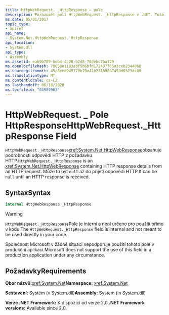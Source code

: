 ```yaml
---
title: HttpWebRequest. _HttpResponse – pole
description: Porozumět poli HttpWebRequest. _HttpResponse v .NET. Toto pole je HttpWebResponse typ obsahující podrobnosti odpovědi HTTP z požadavku HTTP.
ms.date: 05/01/2017
topic_type:
- apiref
api_name:
- System.Net.HttpWebRequest._HttpResponse
api_location:
- System.dll
api_type:
- Assembly
ms.assetid: eab9b789-beb4-4c28-b2d8-78debc7ba129
ms.openlocfilehash: 70058e1183abf5b6bfd172497f65a3ceb2344060
ms.sourcegitcommit: 45c8eed045779b70a47b23169897459d0323dc89
ms.translationtype: MT
ms.contentlocale: cs-CZ
ms.lasthandoff: 06/18/2020
ms.locfileid: "84989963"
---
```

# <a name="httpwebrequest_httpresponse-field"></a><span data-ttu-id="21842-104">HttpWebRequest. \_ Pole HttpResponse</span><span class="sxs-lookup"><span data-stu-id="21842-104">HttpWebRequest.\_HttpResponse Field</span></span>

<span data-ttu-id="21842-105">`HttpWebRequest._HttpResponse`<xref:System.Net.HttpWebResponse>obsahuje podrobnosti odpovědi HTTP z požadavku HTTP.</span><span class="sxs-lookup"><span data-stu-id="21842-105">`HttpWebRequest._HttpResponse` is an <xref:System.Net.HttpWebResponse> containing HTTP response details from an HTTP request.</span></span> <span data-ttu-id="21842-106">Může to být `null` až do přijetí odpovědi HTTP.</span><span class="sxs-lookup"><span data-stu-id="21842-106">It can be `null` until an HTTP response is received.</span></span>

## <a name="syntax"></a><span data-ttu-id="21842-107">Syntax</span><span class="sxs-lookup"><span data-stu-id="21842-107">Syntax</span></span>
  
```csharp  
internal HttpWebResponse _HttpResponse
```

> [!WARNING]
> <span data-ttu-id="21842-108">`HttpWebRequest._HttpResponse`Pole je interní a není určeno pro použití přímo v kódu.</span><span class="sxs-lookup"><span data-stu-id="21842-108">The `HttpWebRequest._HttpResponse` field is internal and not meant to be used directly in your code.</span></span>
>
> <span data-ttu-id="21842-109">Společnost Microsoft v žádné situaci nepodporuje použití tohoto pole v produkční aplikaci.</span><span class="sxs-lookup"><span data-stu-id="21842-109">Microsoft does not support the use of this field in a production application under any circumstance.</span></span>

## <a name="requirements"></a><span data-ttu-id="21842-110">Požadavky</span><span class="sxs-lookup"><span data-stu-id="21842-110">Requirements</span></span>

<span data-ttu-id="21842-111">**Obor názvů:**<xref:System.Net></span><span class="sxs-lookup"><span data-stu-id="21842-111">**Namespace:** <xref:System.Net></span></span>

<span data-ttu-id="21842-112">**Sestavení:** Systém (v System.dll)</span><span class="sxs-lookup"><span data-stu-id="21842-112">**Assembly:** System (in System.dll)</span></span>

<span data-ttu-id="21842-113">**Verze .NET Framework:** K dispozici od verze 2,0.</span><span class="sxs-lookup"><span data-stu-id="21842-113">**.NET Framework versions:** Available since 2.0.</span></span>
